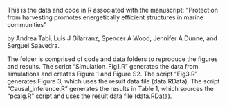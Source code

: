 This is the data and code in R associated with the manuscript: "Protection from harvesting promotes energetically efficient structures in marine communities"

by Andrea Tabi, Luis J Gilarranz, Spencer A Wood, Jennifer A Dunne, and Serguei Saavedra.

The folder is comprised of code and data folders to reproduce the figures and results.
The script “Simulation_Fig1.R” generates the data from simulations and creates Figure 1 and Figure S2. 
The script “Fig3.R” generates Figure 3, which uses the result data file (data.RData). 
The script “Causal_inference.R” generates the results in Table 1, which sources the “pcalg.R” script and uses the result data file (data.RData). 

